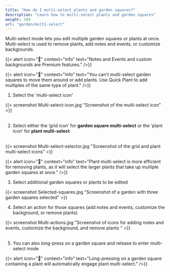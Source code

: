 ```yaml
---
title: "How do I multi-select plants and garden squares?"
description: "Learn how to multi-select plants and garden squares"
weight: 104
url: "garden/multi-select"
---
```

Multi-select mode lets you edit multiple garden squares or plants at once. Multi-select is used to remove plants, add notes and events, or customize backgrounds.

{{< alert icon="💸" context="info" text="Notes and Events and custom backgrounds are Premium features." />}}

{{< alert icon="🥕" context="info" text="You can't multi-select garden squares to move them around or add plants. Use Quick Plant to add multiples of the same type of plant." />}}

1. Select the 'multi-select icon' <br />

{{< screenshot Multi-select-icon.jpg "Screenshot of the multi-select icon" >}}<br /><br />

2. Select either the ‘grid icon’ for **garden square multi-select** or the ‘plant icon’ for **plant multi-select** <br /><br />

{{< screenshot Multi-select-selector.jpg "Screenshot of the grid and plant multi-select icons" >}}

{{< alert icon="🌱" context="info" text="Plant multi-select is more efficient for removing plants, as it will select the larger plants that take up multiple garden squares at once." />}}

3. Select additional garden squares or plants to be edited

{{< screenshot Selected-squares.jpg "Screenshot of a garden with three garden squares selected" >}}<br />

4. Select an action for those squares (add notes and events, customize the background, or remove plants)

{{< screenshot Multi-actions.jpg "Screenshot of icons for adding notes and events, customize the background, and remove plants " >}}<br /><br />

5. You can also long-press on a garden square and release to enter multi-select mode

{{< alert icon="🍅" context="info" text="Long-pressing on a garden square containing a plant will automatically engage plant multi-select." />}}
